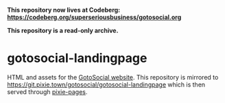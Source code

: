 **This repository now lives at Codeberg: https://codeberg.org/superseriousbusiness/gotosocial.org**

**This repository is a read-only archive.**

# gotosocial-landingpage

HTML and assets for the [GotoSocial website](https://gotosocial.org). This repository is mirrored to https://git.pixie.town/gotosocial/gotosocial-landingpage which is then served through [pixie-pages](https://git.pixie.town/f0x/pixie-pages).

